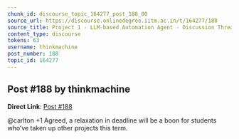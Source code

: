 ```yaml
---
chunk_id: discourse_topic_164277_post_188_00
source_url: https://discourse.onlinedegree.iitm.ac.in/t/164277/188
source_title: Project 1 - LLM-based Automation Agent - Discussion Thread [TDS Jan 2025]
content_type: discourse
tokens: 63
username: thinkmachine
post_number: 188
topic_id: 164277
---
```


## Post #188 by thinkmachine

**Direct Link**: [Post #188](https://discourse.onlinedegree.iitm.ac.in/t/164277/188)

@carlton +1 Agreed, a relaxation in deadline will be a boon for students who’ve taken up other projects this term.
